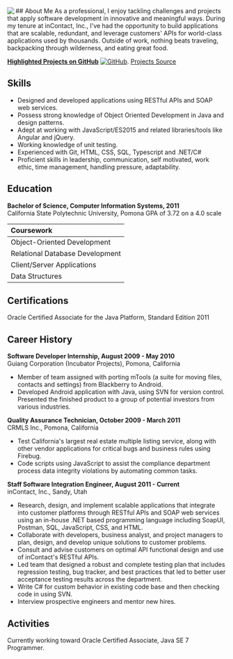 <img align="left" src="https://agarciamog.github.io/img/boss.png">
## About Me
As a professional, I enjoy tackling challenges and projects that apply software development in innovative and meaningful ways. During my tenure at inContact, Inc., I've had the opportunity to build applications that are scalable, redundant, and leverage customers' APIs for world-class applications used by thousands. Outside of work, nothing beats traveling, backpacking through wilderness, and eating great food.

**[Highlighted Projects on GitHub](Projects.md)** [![GitHub](https://agarciamog.github.io/img/github.png)](Projects.html).
[Projects Source](https://github.com/agarciamog)

## Skills
* Designed and developed applications using RESTful APIs and SOAP web services.
* Possess strong knowledge of Object Oriented Development in Java and design patterns.
* Adept at working with JavaScript/ES2015 and related libraries/tools like Angular and jQuery.
* Working knowledge of unit testing.
* Experienced with Git, HTML, CSS, SQL, Typescript and .NET/C#
* Proficient skills in leadership, communication, self motivated, work ethic, time management, handling pressure, adaptability.

## Education
**Bachelor of Science, Computer Information Systems, 2011** <br>
California State Polytechnic University, Pomona
GPA of 3.72 on a 4.0 scale

| Coursework                                                                  |
|:--------------------------------------------------------------------------- |
| Object-Oriented Development      | Software Engineering Design and Analysis |
| Relational Database Development  | Advanced Java Programming                |
| Client/Server Applications       | Internetworking with Linux               |
| Data Structures                  | Web Development                          |

## Certifications
Oracle Certified Associate for the Java Platform, Standard Edition 2011

## Career History
**Software Developer Internship, August 2009 - May 2010** <br>
Guiang Corporation (Incubator Projects), Pomona, California
* Member of team assigned with porting mTools (a suite for moving files, contacts and settings) from Blackberry to Android.
* Developed Android application with Java, using SVN for version control. Presented the finished product to a group of potential investors from various industries.

**Quality Assurance Technician, October 2009 - March 2011** <br>
CRMLS Inc., Pomona, California
* Test California's largest real estate multiple listing service, along with other vendor applications for critical bugs and business rules using Firebug.
* Code scripts using JavaScript to assist the compliance department process data integrity violations by automating common tasks.

**Staff Software Integration Engineer, August 2011 - Current** <br>
inContact, Inc., Sandy, Utah
* Research, design, and implement scalable applications that integrate into customer platforms through RESTful APIs and SOAP web services using an in-house .NET based programming language including SoapUI, Postman, SQL, JavaScript, CSS, and HTML.
* Collaborate with developers, business analyst, and project managers to plan, design, and develop unique solutions to customer problems.
* Consult and advise customers on optimal API functional design and use of inContact's RESTful APIs.
* Led team that designed a robust and complete testing plan that includes regression testing, bug tracker, and best practices that led to better user acceptance testing results across the department.
* Write C# for custom behavior in existing code base and then checking code in using SVN.
* Interview prospective engineers and mentor new hires.

## Activities
Currently working toward Oracle Certified Associate, Java SE 7 Programmer.
